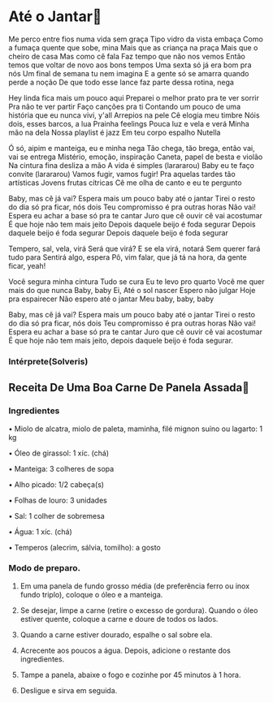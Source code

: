 # Até o Jantar:musical_score:

Me perco entre fios numa vida sem graça
Tipo vidro da vista embaça
Como a fumaça quente que sobe, mina
Mais que as criança na praça
Mais que o cheiro de casa
Mas como cê fala
Faz tempo que não nos vemos
Então temos que voltar de novo aos bons tempos
Uma sexta só já era bom pra nós
Um final de semana tu nem imagina
E a gente só se amarra quando perde a noção
De que todo esse lance faz parte dessa rotina, nega

Hey linda fica mais um pouco aqui
Preparei o melhor prato pra te ver sorrir
Pra não te ver partir
Faço canções pra ti
Contando um pouco de uma história que eu nunca vivi, y'all
Arrepios na pele
Cê elogia meu timbre
Nóis dois, esses barcos, a lua
Prainha feelings
Pouca luz e vela e verá
Minha mão na dela
Nossa playlist é jazz
Em teu corpo espalho Nutella

Ó só, aipim e manteiga, eu e minha nega
Tão chega, tão brega, então vai, vai se entrega
Mistério, emoção, inspiração
Caneta, papel de besta e violão
Na cintura fina desliza a mão
A vida é simples (larararou)
Baby eu te faço convite (larararou)
Vamos fugir, vamos fugir!
Pra aquelas tardes tão artísticas
Jovens frutas cítricas
Cê me olha de canto e eu te pergunto

Baby, mas cê já vai?
Espera mais um pouco baby até o jantar
Tirei o resto do dia só pra ficar, nós dois
Teu compromisso é pra outras horas
Não vai!
Espera eu achar a base só pra te cantar
Juro que cê ouvir cê vai acostumar
É que hoje não tem mais jeito
Depois daquele beijo é foda segurar
Depois daquele beijo é foda segurar
Depois daquele beijo é foda segurar

Tempero, sal, vela, virá
Será que virá? E se ela virá, notará
Sem querer fará tudo para
Sentirá algo, espera
Pô, vim falar, que já tá na hora, da gente ficar, yeah!

Você segura minha cintura
Tudo se cura
Eu te levo pro quarto
Você me quer mais do que nunca
Baby, baby
Ei, Até o sol nascer
Espero não julgar
Hoje pra espairecer
Não espero até o jantar
Meu baby, baby, baby

Baby, mas cê já vai?
Espera mais um pouco baby até o jantar
Tirei o resto do dia só pra ficar, nós dois
Teu compromisso é pra outras horas
Não vai!
Espera eu achar a base só pra te cantar
Juro que cê ouvir cê vai acostumar
É que hoje não tem mais jeito, depois daquele beijo é foda segurar.

### Intérprete(Solveris)

## Receita De Uma Boa Carne De Panela Assada:fork_and_knife:

### Ingredientes

• Miolo de alcatra, miolo de paleta, maminha, filé mignon suíno ou lagarto: 1 kg

• Óleo de girassol: 1 xíc. (chá)

• Manteiga: 3 colheres de sopa

• Alho picado: 1/2 cabeça(s)

• Folhas de louro: 3 unidades

• Sal: 1 colher de sobremesa

• Água: 1 xíc. (chá)

• Temperos (alecrim, sálvia, tomilho): a gosto

### Modo de preparo.

1. Em uma panela de fundo grosso média (de preferência ferro ou inox fundo triplo), coloque o óleo e a manteiga. 
2.  Se desejar, limpe a carne (retire o excesso de gordura). Quando o óleo estiver quente, coloque a carne e doure de todos os lados.

3. Quando a carne estiver dourado, espalhe o sal sobre ela. 
4. Acrecente aos poucos a água. Depois, adicione o restante dos ingredientes. 
5. Tampe a panela, abaixe o fogo e cozinhe por 45 minutos à 1 hora. 
6. Desligue e sirva em seguida.